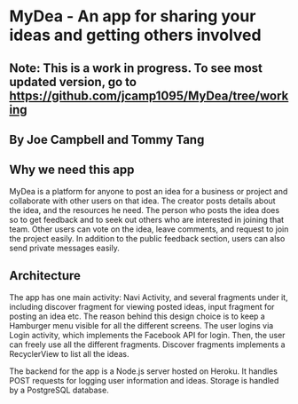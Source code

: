 # MyDea - An app for sharing your ideas and getting others involved
## Note: This is a work in progress. To see most updated version, go to https://github.com/jcamp1095/MyDea/tree/working

## By Joe Campbell and Tommy Tang

## Why we need this app
MyDea is a platform for anyone to post an idea for a business or project and collaborate with other users on that idea.  The creator posts details about the idea, and the resources he need. The person who posts the idea does so to get feedback and to seek out others who are interested in joining that team. Other users can vote on the idea, leave comments, and request to join the project easily. In addition to the public feedback section, users can also send private messages easily.

## Architecture
The app has one main activity: Navi Activity, and several fragments under it, including discover fragment for viewing posted ideas, input fragment for posting an idea etc. The reason behind this design choice is to keep a Hamburger menu visible for all the different screens. The user logins via Login activity, which implements the Facebook API for login. Then, the user can freely use all the different fragments. Discover fragments implements a RecyclerView to list all the ideas.

The backend for the app is a Node.js server hosted on Heroku. It handles POST requests for logging user information and ideas. Storage is handled by a PostgreSQL database.
